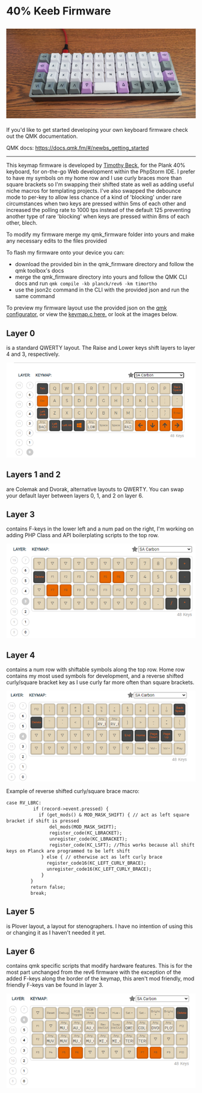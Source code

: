 # 40% Keeb Firmware

![Planck keyboard](/img/planck.jpg)
---
If you'd like to get started developing your own keyboard firmware check out the QMK documentation.

QMK docs: https://docs.qmk.fm/#/newbs_getting_started

---


This keymap firmware is developed by [Timothy Beck,](https://github.com/BeckTimothy) for the Plank 40% keyboard, for on-the-go Web development within the PhpStorm IDE. I prefer to have my symbols on my home row and I use curly braces more than square brackets so I'm swapping their shifted state as well as adding useful niche macros for templating projects. I've also swapped the debounce mode to per-key to allow less chance of a kind of 'blocking' under rare circumstances when two keys are pressed within 5ms of each other and increased the polling rate to 1000 tps instead of the default 125 preventing another type of rare 'blocking' when keys are pressed within 8ms of each other, blech.

To modify my firmware merge my qmk_firmware folder into yours and make any necessary edits to the files provided

To flash my firmware onto your device you can:
- download the provided bin in the qmk_firmware directory and follow the qmk toolbox's docs
- merge the qmk_firmware directory into yours and follow the QMK CLI docs and run `qmk compile -kb planck/rev6 -km timortho`
- use the json2c command in the CLI with the provided json and run the same command

To preview my firmware layout use the provided json on the [qmk configurator](https://config.qmk.fm/#/planck/rev6/LAYOUT_planck_grid), or view the [keymap.c here,](/qmk_firmware/keyboards/planck/keymaps/timortho/keymap.c) or look at the images below.

## Layer 0 
is a standard QWERTY layout. The Raise and Lower keys shift layers to layer 4 and 3, respectively.

![Planck keyboard layer 0](/img/planckLayer0.PNG)

## Layers 1 and 2 
are Colemak and Dvorak, alternative layouts to QWERTY. You can swap your default layer between layers 0, 1, and 2 on layer 6.

## Layer 3
contains F-keys in the lower left and a num pad on the right, I'm working on adding PHP Class and API boilerplating scripts to the top row.

![Planck keyboard layer 3](/img/planckLayer3.PNG)

## Layer 4
contains a num row with shiftable symbols along the top row. Home row contains my most used symbols for development, and a reverse shifted curly/square bracket key as I use curly far more often than square brackets.

![Planck keyboard layer 4](/img/planckLayer4.PNG)

Example of reverse shifted curly/square brace macro:
```$xslt 
case RV_LBRC:
    	  if (record->event.pressed) {
    	    if (get_mods() & MOD_MASK_SHIFT) { // act as left square bracket if shift is pressed
    	        del_mods(MOD_MASK_SHIFT);
    	        register_code(KC_LBRACKET);
    	        unregister_code(KC_LBRACKET);
    	        register_code(KC_LSFT); //This works because all shift keys on Planck are programmed to be left shift
             } else { // otherwise act as left curly brace
               register_code16(KC_LEFT_CURLY_BRACE);
               unregister_code16(KC_LEFT_CURLY_BRACE);
             }
         }
         return false;
         break;
```

## Layer 5
is Plover layout, a layout for stenographers. I have no intention of using this or changing it as I haven't needed it yet.

## Layer 6
contains qmk specific scripts that modify hardware features. This is for the most part unchanged from the rev6 firmware with the exception of the added F-keys along the border of the keymap, this aren't mod friendly, mod friendly F-keys van be found in layer 3.

![Planck keyboard layer 6](/img/planckLayer6.PNG)


